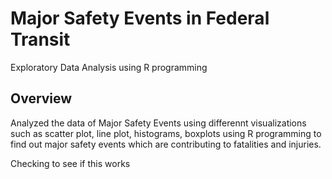 # Major Safety Events in Federal Transit
Exploratory Data Analysis using R programming
## Overview
Analyzed the data of Major Safety Events using differennt visualizations such as scatter plot, line plot, histograms, boxplots using R programming to find out major
safety events which are contributing to fatalities and injuries.



Checking to see if this works